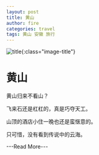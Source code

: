 ```yaml
---
layout: post
title: 黄山
author: fire
categories: travel 
tags: 黄山 安徽 旅行
---
```


![title](http://image.sideproject.cn/title/title_010.jpg){:class="image-title"}

黄山
===

黄山归来不看山？

飞来石还是杠杠的，真是巧夺天工。

山顶的酒店小住一晚也还是蛮惬意的。

只可惜，没有看到传说中的云海。



---Read More---
